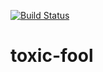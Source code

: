 [![Build Status](https://travis-ci.com/orgoro/toxic-fool.svg?branch=master)](https://travis-ci.com/orgoro/toxic-fool)

# toxic-fool